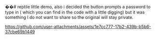��#   r e p t i l e 
 
 little demo,
also i decided the button prompts a password to type in ( which you can find in the code with a little digging)
but it was something I do not want to share so the original will stay private.



https://github.com/user-attachments/assets/1e7cc777-17b2-439b-b5b6-37cbe69b1449

